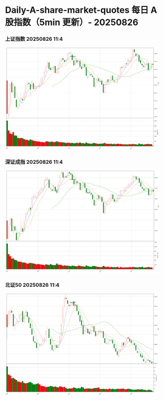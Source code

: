 
# Daily-A-share-market-quotes 每日 A 股指数（5min 更新）- 20250826

### 上证指数 20250826 11:4
![](./fig/2025/8/20250826-sh000001.png)

### 深证成指 20250826 11:4
![](./fig/2025/8/20250826-sz399001.png)

### 北证50 20250826 11:4
![](./fig/2025/8/20250826-bj899050.png)
